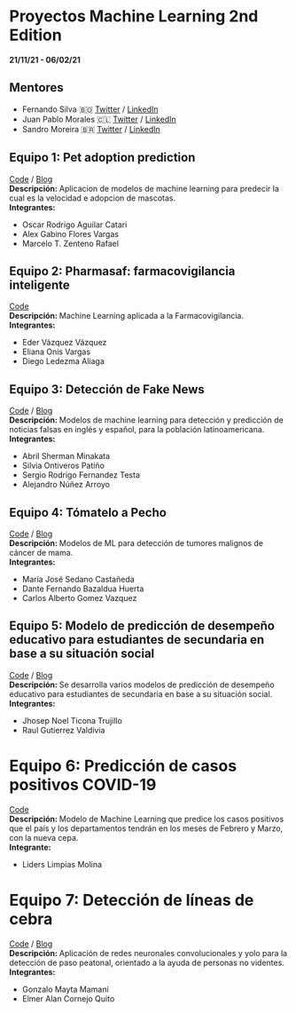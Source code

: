 # Proyectos Machine Learning 2nd Edition
<b>21/11/21 - 06/02/21</b>
<br>

## Mentores

- Fernando Silva 🇧🇴 [Twitter](https://twitter.com/fernando232s) / [LinkedIn](https://www.linkedin.com/in/fernando-silva-48587613b/)
- Juan Pablo Morales 🇨🇱 [Twitter](https://twitter.com/JuanpaMF) / [LinkedIn](https://www.linkedin.com/in/juan-pablo-morales-fernandez-42317b1b)
- Sandro Moreira 🇧🇷 [Twitter](https://twitter.com/sandro_moreira) / [LinkedIn](https://www.linkedin.com/in/sandro-moreira) 

## Equipo 1: Pet adoption prediction
[Code](Equipo%201) / [Blog](https://medium.com/saturdays-ai/adopci%C3%B3n-de-mascotas-utilizando-ia-para-determinar-la-adopci%C3%B3n-55860f7de068)
<br>
<b>Descripción: </b>Aplicacion de modelos de machine learning para predecir la cual es la velocidad e adopcion de mascotas.
<br>
<b>Integrantes:</b>
<ul>
<li>Oscar Rodrigo Aguilar Catari</li>
<li>Alex Gabino Flores Vargas</li>
<li>Marcelo T. Zenteno Rafael</li>
</ul>


## Equipo 2: Pharmasaf: farmacovigilancia inteligente
[Code](Equipo%202)
<br>
<b>Descripción: </b>Machine Learning aplicada a la Farmacovigilancia.
<br>
<b>Integrantes:</b>
<ul>
<li>Eder Vázquez Vázquez</li>
<li>Eliana Onis Vargas</li>
<li>Diego Ledezma Aliaga</li>
</ul>

## Equipo 3: Detección de Fake News
[Code](Equipo%203) / [Blog](https://medium.com/saturdays-ai/detecci%C3%B3n-de-fake-news-ec8d5c91cef4)
<br>
<b>Descripción: </b>Modelos de machine learning para detección y predicción de noticias falsas en inglés y español, para la población latinoamericana.
<br>
<b>Integrantes:</b>
<ul>
<li>Abril Sherman Minakata</li>
<li>Silvia Ontiveros Patiño</li>
<li>Sergio Rodrigo Fernandez Testa</li>
<li>Alejandro Núñez Arroyo</li>
</ul>

## Equipo 4: Tómatelo a Pecho
[Code](Equipo%204) / [Blog](https://medium.com/saturdays-ai/t%C3%B3matelo-a-pecho-80e0104da2e2)
<br>
<b>Descripción: </b>Modelos de ML para detección de tumores malignos de cáncer de mama.
<br>
<b>Integrantes:</b>
<ul>
<li>María José Sedano Castañeda</li>
<li>Dante Fernando Bazaldua Huerta</li>
<li>Carlos Alberto Gomez Vazquez</li>
</ul>

## Equipo 5: Modelo de predicción de desempeño educativo para estudiantes de secundaria en base a su situación social
[Code](Equipo%205) / [Blog](https://medium.com/saturdays-ai/modelo-de-predicci%C3%B3n-de-desempe%C3%B1o-educativo-para-estudiantes-de-secundaria-en-base-a-su-situaci%C3%B3n-657fdb5a0914)
<br>
<b>Descripción: </b>Se desarrolla varios modelos de predicción de desempeño educativo para estudiantes de secundaria en base a su situación social.
<br>
<b>Integrantes:</b>
<ul>
<li>Jhosep Noel Ticona Trujillo</li>
<li>Raul Gutierrez Valdivia</li>
</ul>


# Equipo 6: Predicción de casos positivos COVID-19
[Code](Equipo%206)
<br>
<b>Descripción: </b>Modelo de Machine Learning que predice los casos positivos que el país y los departamentos tendrán en los meses de Febrero y Marzo, con la nueva cepa.
<br>
<b>Integrante:</b>
<ul>
<li>Liders Limpias Molina</li>
</ul>

# Equipo 7: Detección de líneas de cebra
[Code](Equipo%207) / [Blog](https://medium.com/saturdays-ai/detector-de-l%C3%ADnea-de-cebras-aplicando-redes-neuronales-convolucionales-75a89ecadb1c)
<br>
<b>Descripción: </b>Aplicación de redes neuronales convolucionales y yolo para la detección de paso peatonal, orientado a la ayuda de personas no videntes.
<br>
<b>Integrantes:</b>
<ul>
<li>Gonzalo Mayta Mamani</li>
<li>Elmer Alan Cornejo Quito</li>
</ul>










